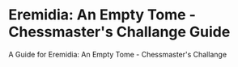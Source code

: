 # Eremidia: An Empty Tome - Chessmaster's Challange Guide
A Guide for Eremidia: An Empty Tome - Chessmaster's Challange

